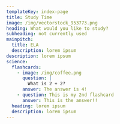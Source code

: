 ```yaml
---
templateKey: index-page
title: Study Time
image: /img/vectorstock_953773.png
heading: What would you like to study?
subheading: not currently used
mainpitch:
  title: ELA
  description: lorem ipsum
description: lorem ipsum
science:
  flashcards:
    - image: /img/coffee.png
      question: |
        What is 2 + 2?
      answer: The answer is 4!
    - question: This is my 2nd flashcard
      answer: This is the answer!!
  heading: lorem ipsum
  description: lorem ipsum
---
```

